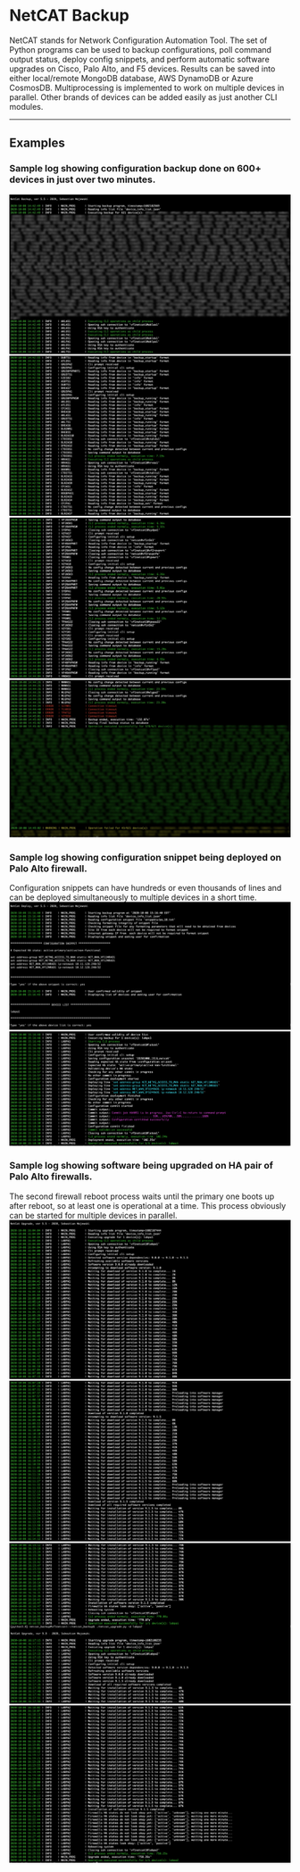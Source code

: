# NetCAT Backup

NetCAT stands for Network Configuration Automation Tool. The set of Python programs can be used to backup configurations, poll command output status, deploy config snippets, and perform automatic software upgrades on Cisco, Palo Alto, and F5 devices. Results can be saved into either local/remote MongoDB database, AWS DynamoDB or Azure CosmosDB. Multiprocessing is implemented to work on multiple devices in parallel. Other brands of devices can be added easily as just another CLI modules.

---

## Examples

### Sample log showing configuration backup done on 600+ devices in just over two minutes.
![Sample inventory screenshot](https://github.com/ccie18643/NetCAT-Backup/blob/master/pictures/bak_01.jpg)
![Sample inventory screenshot](https://github.com/ccie18643/NetCAT-Backup/blob/master/pictures/bak_02.png)
![Sample inventory screenshot](https://github.com/ccie18643/NetCAT-Backup/blob/master/pictures/bak_03.png)
![Sample inventory screenshot](https://github.com/ccie18643/NetCAT-Backup/blob/master/pictures/bak_04.jpg)


### Sample log showing configuration snippet being deployed on Palo Alto firewall.
Configuration snippets can have hundreds or even thousands of lines and can be deployed
simultaneously to multiple devices in a short time.
![Sample inventory screenshot](https://github.com/ccie18643/NetCAT-Backup/blob/master/pictures/dep_01.png)
![Sample inventory screenshot](https://github.com/ccie18643/NetCAT-Backup/blob/master/pictures/dep_02.png)



### Sample log showing software being upgraded on HA pair of Palo Alto firewalls.
The second firewall reboot process waits until the primary one boots up after reboot, so at least one
is operational at a time. This process obviously can be started for multiple devices in parallel.
![Sample inventory screenshot](https://github.com/ccie18643/NetCAT-Backup/blob/master/pictures/upg_01.png)
![Sample inventory screenshot](https://github.com/ccie18643/NetCAT-Backup/blob/master/pictures/upg_02.png)
![Sample inventory screenshot](https://github.com/ccie18643/NetCAT-Backup/blob/master/pictures/upg_03.png)
![Sample inventory screenshot](https://github.com/ccie18643/NetCAT-Backup/blob/master/pictures/upg_04.png)
